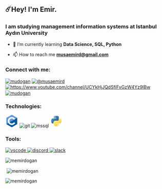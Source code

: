 <h2>☄️Hey! I'm Emir.</h2>
<h3 align="left">I am studying management information systems at Istanbul Aydın University</h3>

- 🌱 I’m currently learning **Data Science, SQL, Python**

- 📫 How to reach me **musaemird@gmail.com**

<h3 align="left">Connect with me:</h3>
<p align="left">
<a href="https://linkedin.com/in/mudogan" target="blank"><img align="center" src="https://raw.githubusercontent.com/rahuldkjain/github-profile-readme-generator/master/src/images/icons/Social/linked-in-alt.svg" alt="mudogan" height="30" width="40" /></a>
<a href="https://medium.com/@musaemird" target="blank"><img align="center" src="https://raw.githubusercontent.com/rahuldkjain/github-profile-readme-generator/master/src/images/icons/Social/medium.svg" alt="@musaemird" height="30" width="40" /></a>
<a href="https://www.youtube.com/channel/UCYkHjJQdSfiFvGzW4Yz9lBw" target="blank"><img align="center" src="https://raw.githubusercontent.com/rahuldkjain/github-profile-readme-generator/master/src/images/icons/Social/youtube.svg" alt="https://www.youtube.com/channel/UCYkHjJQdSfiFvGzW4Yz9lBw" height="30" width="40" /></a>
<a href="https://www.leetcode.com/mudogan" target="blank"><img align="center" src="https://raw.githubusercontent.com/rahuldkjain/github-profile-readme-generator/master/src/images/icons/Social/leet-code.svg" alt="mudogan" height="30" width="40" /></a>
</p>
<h3 align="left">Technologies:</h3>
<p align="left"> <a  target="_blank" rel="noreferrer"> <img src="https://raw.githubusercontent.com/devicons/devicon/master/icons/c/c-original.svg" alt="c" width="40" height="40"/> </a> <a  target="_blank" rel="noreferrer"> <img src="https://www.vectorlogo.zone/logos/git-scm/git-scm-icon.svg" alt="git" width="40" height="40"/> </a> <a  target="_blank" rel="noreferrer"> <img src="https://www.svgrepo.com/show/303229/microsoft-sql-server-logo.svg" alt="mssql" width="40" height="40"/> </a> <a  target="_blank" rel="noreferrer"> <img src="https://raw.githubusercontent.com/devicons/devicon/master/icons/python/python-original.svg" alt="python" width="40" height="40"/> </p>
<h3 align="left">Tools:</h3>
<a href="https://code.visualstudio.com/" target="_blank" rel=”noopener”> <img src="https://upload.wikimedia.org/wikipedia/commons/thumb/9/9a/Visual_Studio_Code_1.35_icon.svg/1024px-Visual_Studio_Code_1.35_icon.svg.png" alt="vscode" width="30" height="30"/> </a>
<a href="https://discord.com/" target="_blank" rel=”noopener”> <img src="https://cdn4.iconfinder.com/data/icons/logos-and-brands/512/91_Discord_logo_logos-512.png" alt="discord" width="30" height="30"/> </a> 
<a href="https://slack.com/intl/en-tr/" target="_blank" rel=”noopener”> <img src="https://upload.wikimedia.org/wikipedia/commons/thumb/d/d5/Slack_icon_2019.svg/2048px-Slack_icon_2019.svg.png" alt="slack" width="30" height="30"/> </a>
</p>
<p><img align="center" src="https://github-readme-streak-stats.herokuapp.com/?user=memirdogan&" alt="memirdogan" /></p>
<p>&nbsp;<img align="center" src="https://github-readme-stats.vercel.app/api?username=memirdogan&show_icons=true&locale=en" alt="memirdogan" /></p>
</p>
<p align="left"> <img src="https://komarev.com/ghpvc/?username=memirdogan&label=Profile%20views&color=0e75b6&style=flat" alt="memirdogan" /> </p>


